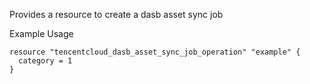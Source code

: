 Provides a resource to create a dasb asset sync job

Example Usage

```hcl
resource "tencentcloud_dasb_asset_sync_job_operation" "example" {
  category = 1
}
```